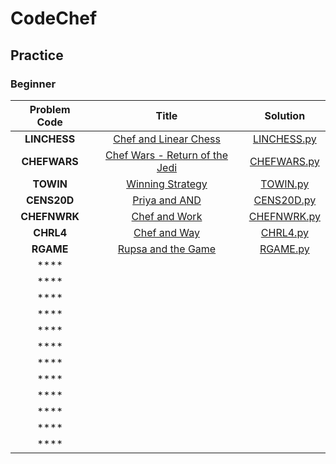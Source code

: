# CodeChef

## Practice

### Beginner

| Problem Code  | Title  | Solution  |
| :------------: | :------------: | :------------: |
| **LINCHESS**  | [Chef and Linear Chess](https://www.codechef.com/problems/LINCHESS "Chef and Linear Chess")  | [LINCHESS.py](https://github.com/anubhab-code/CodeChef/blob/master/Practice/Beginner/LINCHESS.py "LINCHESS.py")  |
| **CHEFWARS**  | [Chef Wars - Return of the Jedi](https://www.codechef.com/problems/CHEFWARS "Chef Wars - Return of the Jedi")  | [CHEFWARS.py](https://github.com/anubhab-code/CodeChef/blob/master/Practice/Beginner/CHEFWARS.py "CHEFWARS.py")  |
| **TOWIN**  | [Winning Strategy](https://www.codechef.com/problems/TOWIN "Winning Strategy")  | [TOWIN.py](https://github.com/anubhab-code/CodeChef/blob/master/Practice/Beginner/TOWIN.py "TOWIN.py")  |
| **CENS20D**  | [Priya and AND](https://www.codechef.com/problems/CENS20D "Priya and AND")  | [CENS20D.py](https://github.com/anubhab-code/CodeChef/blob/master/Practice/Beginner/CENS20D.py "CENS20D.py")  |
| **CHEFNWRK**  | [Chef and Work](https://www.codechef.com/problems/CHEFNWRK "Chef and Work")  | [CHEFNWRK.py](https://github.com/anubhab-code/CodeChef/blob/master/Practice/Beginner/CHEFNWRK.py "CHEFNWRK.py")  |
| **CHRL4**  | [Chef and Way](https://www.codechef.com/problems/CHRL4 "Chef and Way")  | [CHRL4.py](https://github.com/anubhab-code/CodeChef/blob/master/Practice/Beginner/CHRL4.py "CHRL4.py")  |
| **RGAME**  | [Rupsa and the Game](https://www.codechef.com/problems/RGAME "Rupsa and the Game")  | [RGAME.py](https://github.com/anubhab-code/CodeChef/blob/master/Practice/Beginner/RGAME.py "RGAME.py")  |
| ****  |   |   |
| ****  |   |   |
| ****  |   |   |
| ****  |   |   |
| ****  |   |   |
| ****  |   |   |
| ****  |   |   |
| ****  |   |   |
| ****  |   |   |
| ****  |   |   |
| ****  |   |   |
| ****  |   |   |

